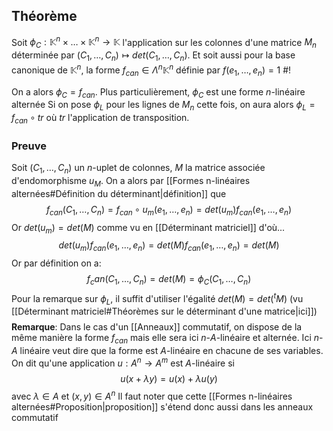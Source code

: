 ## Théorème
Soit $\phi_C : \mathbb K^n \times \dots \times \mathbb K^n \to \mathbb K$ l'application sur les colonnes d'une matrice $M_n$ déterminée par
$(C_1, \dots, C_n) \mapsto det(C_1, \dots, C_n)$. Et soit aussi pour la base canonique de $\mathbb K^n$, la forme $f_{can} \in \Lambda^n\mathbb K^n$ définie par $f(e_1, \dots, e_n) = 1$ #!

On a alors $\phi_C = f_{can}$. Plus particulièrement, $\phi_C$ est une forme $n$-linéaire alternée
Si on pose $\phi_L$ pour les lignes de $M_n$ cette fois, on aura alors $\phi_L = f_{can} \circ tr$ où $tr$ l'application de transposition.

### Preuve
Soit $(C_1, \dots, C_n)$ un $n$-uplet de colonnes, $M$ la matrice associée d'endomorphisme $u_M$.
On a alors par [[Formes n-linéaires alternées#Définition du déterminant|définition]] que
$$f_{can}(C_1, \dots, C_n) = f_{can} \circ u_m(e_1, \dots,e_n) = det(u_m)f_{can}(e_1, \dots, e_n)$$
Or $det(u_m) = det(M)$ comme vu en [[Déterminant matriciel]] d'où...
$$det(u_m)f_{can}(e_1, \dots, e_n) = det(M)f_{can}(e_1, \dots, e_n)= det(M)$$
Or par définition on a:
$$f_can(C_1, \dots, C_n) = det(M) = \phi_C(C_1, \dots, C_n)$$
Pour la remarque sur $\phi_L$, il suffit d'utiliser l'égalité $det(M) = det(^tM)$ (vu [[Déterminant matriciel#Théorèmes sur le déterminant d'une matrice|ici]])
$$\tag*{$\blacksquare$}$$
**Remarque**: Dans le cas d'un [[Anneaux]] commutatif, on dispose de la même manière la forme $f_{can}$ mais elle sera ici $n$-$A$-linéaire et alternée. Ici $n$-$A$ linéaire veut dire que la forme est $A$-linéaire en chacune de ses variables. On dit qu'une application $u : A^n \to A^m$ est $A$-linéaire si
$$u(x+\lambda y) = u(x)+\lambda u(y)$$
avec $\lambda \in A$ et $(x,y) \in A^n$
Il faut noter que cette [[Formes n-linéaires alternées#Proposition|proposition]] s'étend donc aussi dans les anneaux commutatif
